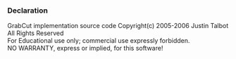 ### Declaration
GrabCut implementation source code Copyright(c) 2005-2006 Justin Talbot
<br/>All Rights Reserved
<br/>For Educational use only; commercial use expressly forbidden.
<br/>NO WARRANTY, express or implied, for this software!


